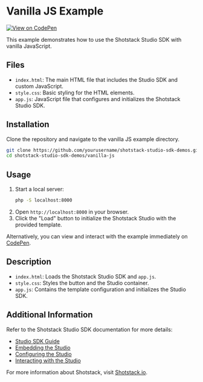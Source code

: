 # Vanilla JS Example
[![View on CodePen](https://img.shields.io/badge/View_on-CodePen-orange?logo=codepen)](https://codepen.io/Derk-Zomer/pen/KKLaZOK)

This example demonstrates how to use the Shotstack Studio SDK with vanilla JavaScript.

## Files

- `index.html`: The main HTML file that includes the Studio SDK and custom JavaScript.
- `style.css`: Basic styling for the HTML elements.
- `app.js`: JavaScript file that configures and initializes the Shotstack Studio SDK.

## Installation

Clone the repository and navigate to the vanilla JS example directory.

```bash
git clone https://github.com/yourusername/shotstack-studio-sdk-demos.git
cd shotstack-studio-sdk-demos/vanilla-js
```

## Usage

1. Start a local server:
   ```bash
   php -S localhost:8000
   ```
2. Open `http://localhost:8000` in your browser.
3. Click the "Load" button to initialize the Shotstack Studio with the provided template.

Alternatively, you can view and interact with the example immediately on [CodePen](https://codepen.io/Derk-Zomer/pen/KKLaZOK).

## Description

- `index.html`: Loads the Shotstack Studio SDK and `app.js`.
- `style.css`: Styles the button and the Studio container.
- `app.js`: Contains the template configuration and initializes the Studio SDK.

## Additional Information

Refer to the Shotstack Studio SDK documentation for more details:

- [Studio SDK Guide](https://shotstack.io/docs/guide/studio-sdk/)
- [Embedding the Studio](https://shotstack.io/docs/guide/studio-sdk/embedding-the-studio/)
- [Configuring the Studio](https://shotstack.io/docs/guide/studio-sdk/configuring-the-studio/)
- [Interacting with the Studio](https://shotstack.io/docs/guide/studio-sdk/interacting-with-the-studio/)

For more information about Shotstack, visit [Shotstack.io](https://shotstack.io).